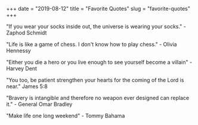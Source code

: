 +++
date = "2019-08-12"
title = "Favorite Quotes"
slug = "favorite-quotes"
+++

"If you wear your socks inside out, the universe is wearing your socks." - Zaphod Schmidt


"Life is like a game of chess. I don't know how to play chess." - Olivia Hennessy


"Either you die a hero or you live enough to see yourself become a villain" - Harvey Dent


"You too, be patient strengthen your hearts for the coming of the Lord is near." James 5:8


"Bravery is intangible and therefore no weapon ever designed can replace it." - General Omar Bradley


"Make life one long weekend" - Tommy Bahama
